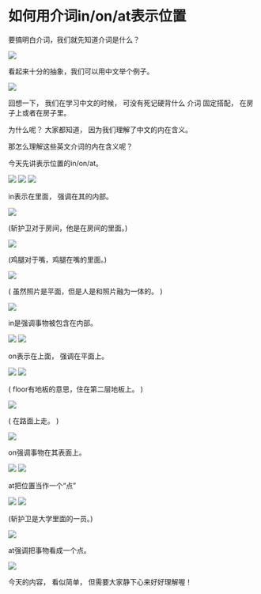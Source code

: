 # 如何用介词in/on/at表示位置

要搞明白介词，我们就先知道介词是什么？

<img src="https://en.linexic.top/guide/preposition/1.png">

看起来十分的抽象，我们可以用中文举个例子。

<img src="https://en.linexic.top/guide/preposition/2.png">

回想一下，
我们在学习中文的时候，
可没有死记硬背什么 介词 固定搭配，
在房子上或者在房子里。

为什么呢？
大家都知道，
因为我们理解了中文的内在含义。

那怎么理解这些英文介词的内在含义呢？

今天先讲表示位置的in/on/at。

<img src="https://en.linexic.top/guide/preposition/3.png">

<img src="https://en.linexic.top/guide/preposition/4.png">

<img src="https://en.linexic.top/guide/preposition/5.png">

in表示在里面，
强调在其的内部。

<img src="https://en.linexic.top/guide/preposition/6.png">

(斩护卫对于房间，他是在房间的里面。)

<img src="https://en.linexic.top/guide/preposition/7.png">

(鸡腿对于嘴，鸡腿在嘴的里面。)

<img src="https://en.linexic.top/guide/preposition/8.png">

(
虽然照片是平面，但是人是和照片融为一体的。
)

<img src="https://en.linexic.top/guide/preposition/9.png">

in是强调事物被包含在内部。

<img src="https://en.linexic.top/guide/preposition/10.png">

<img src="https://en.linexic.top/guide/preposition/11.png">

on表示在上面，
强调在平面上。

<img src="https://en.linexic.top/guide/preposition/12.png">

<img src="https://en.linexic.top/guide/preposition/13.png">

(
floor有地板的意思，住在第二层地板上。
)

<img src="https://en.linexic.top/guide/preposition/14.png">

(
在路面上走。
)

<img src="https://en.linexic.top/guide/preposition/15.png">

on强调事物在其表面上。

<img src="https://en.linexic.top/guide/preposition/16.png">

<img src="https://en.linexic.top/guide/preposition/17.png">

at把位置当作一个“点”

<img src="https://en.linexic.top/guide/preposition/18.png">

<img src="https://en.linexic.top/guide/preposition/19.png">

(斩护卫是大学里面的一员。)

<img src="https://en.linexic.top/guide/preposition/20.png">

at强调把事物看成一个点。

<img src="https://en.linexic.top/guide/preposition/21.png">

今天的内容，
看似简单，
但需要大家静下心来好好理解喔！